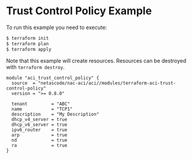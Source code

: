 <!-- BEGIN_TF_DOCS -->
# Trust Control Policy Example

To run this example you need to execute:

```bash
$ terraform init
$ terraform plan
$ terraform apply
```

Note that this example will create resources. Resources can be destroyed with `terraform destroy`.

```hcl
module "aci_trust_control_policy" {
  source  = "netascode/nac-aci/aci//modules/terraform-aci-trust-control-policy"
  version = ">= 0.8.0"

  tenant         = "ABC"
  name           = "TCP1"
  description    = "My Description"
  dhcp_v4_server = true
  dhcp_v6_server = true
  ipv6_router    = true
  arp            = true
  nd             = true
  ra             = true
}
```
<!-- END_TF_DOCS -->